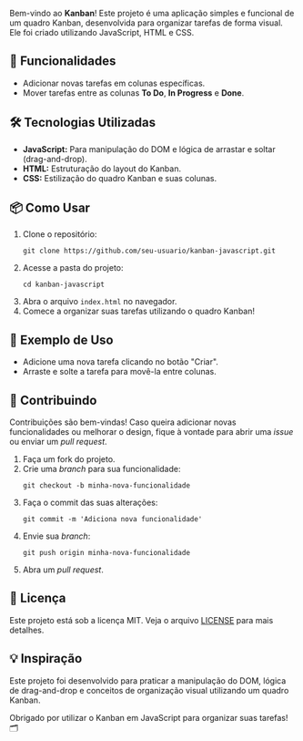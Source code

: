<section>
    <p>Bem-vindo ao <strong>Kanban</strong>! Este projeto é uma aplicação simples e funcional de um quadro Kanban, desenvolvida para organizar tarefas de forma visual. Ele foi criado utilizando JavaScript, HTML e CSS.</p>
</section>

<section>
    <h2>🚀 Funcionalidades</h2>
    <ul>
        <li>Adicionar novas tarefas em colunas específicas.</li>
        <li>Mover tarefas entre as colunas <strong>To Do</strong>, <strong>In Progress</strong> e <strong>Done</strong>.</li>
    </ul>
</section>

<section>
    <h2>🛠️ Tecnologias Utilizadas</h2>
    <ul>
        <li><strong>JavaScript:</strong> Para manipulação do DOM e lógica de arrastar e soltar (drag-and-drop).</li>
        <li><strong>HTML:</strong> Estruturação do layout do Kanban.</li>
        <li><strong>CSS:</strong> Estilização do quadro Kanban e suas colunas.</li>
    </ul>
</section>

<section>
    <h2>📦 Como Usar</h2>
    <ol>
        <li>Clone o repositório:</li>
        <pre><code>git clone https://github.com/seu-usuario/kanban-javascript.git</code></pre>
        <li>Acesse a pasta do projeto:</li>
        <pre><code>cd kanban-javascript</code></pre>
        <li>Abra o arquivo <code>index.html</code> no navegador.</li>
        <li>Comece a organizar suas tarefas utilizando o quadro Kanban!</li>
    </ol>
</section>

<section>
    <h2>🌟 Exemplo de Uso</h2>
    <ul>
        <li>Adicione uma nova tarefa clicando no botão "Criar".</li>
        <li>Arraste e solte a tarefa para movê-la entre colunas.</li>
    </ul>
</section>

<section>
    <h2>🤝 Contribuindo</h2>
    <p>Contribuições são bem-vindas! Caso queira adicionar novas funcionalidades ou melhorar o design, fique à vontade para abrir uma <em>issue</em> ou enviar um <em>pull request</em>.</p>
    <ol>
        <li>Faça um fork do projeto.</li>
        <li>Crie uma <em>branch</em> para sua funcionalidade:
            <pre><code>git checkout -b minha-nova-funcionalidade</code></pre>
        </li>
        <li>Faça o commit das suas alterações:
            <pre><code>git commit -m 'Adiciona nova funcionalidade'</code></pre>
        </li>
        <li>Envie sua <em>branch</em>:
            <pre><code>git push origin minha-nova-funcionalidade</code></pre>
        </li>
        <li>Abra um <em>pull request</em>.</li>
    </ol>
</section>

<section>
    <h2>📄 Licença</h2>
    <p>Este projeto está sob a licença MIT. Veja o arquivo <a href="LICENSE">LICENSE</a> para mais detalhes.</p>
</section>

<section>
    <h2>💡 Inspiração</h2>
    <p>Este projeto foi desenvolvido para praticar a manipulação do DOM, lógica de drag-and-drop e conceitos de organização visual utilizando um quadro Kanban.</p>
</section>

<footer>
    <p>Obrigado por utilizar o Kanban em JavaScript para organizar suas tarefas! 🗂️</p>
</footer>
